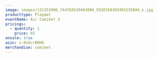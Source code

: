 ```yaml
---
image: images/131353996_744783629463809_5920350303493135894_o.jpg
producttype: Playmat
eventName: Air Comiket 2
pricings:
  - quantity: 1
    price: 65
onsale: true
asin: s-0iOcrBRH6
merchandise: comiket
---
```

